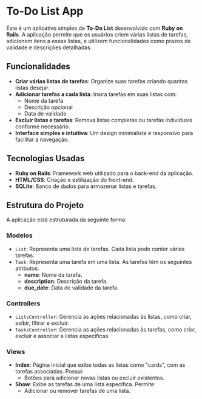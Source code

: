 # To-Do List App

Este é um aplicativo simples de **To-Do List** desenvolvido com **Ruby on Rails**. A aplicação permite que os usuários criem várias listas de tarefas, adicionem itens a essas listas, e utilizem funcionalidades como prazos de validade e descrições detalhadas.

## Funcionalidades

- **Criar várias listas de tarefas**: Organize suas tarefas criando quantas listas desejar.
- **Adicionar tarefas a cada lista**: Insira tarefas em suas listas com:
  - Nome da tarefa
  - Descrição opcional
  - Data de validade
- **Excluir listas e tarefas**: Remova listas completas ou tarefas individuais conforme necessário.
- **Interface simples e intuitiva**: Um design minimalista e responsivo para facilitar a navegação.

## Tecnologias Usadas

- **Ruby on Rails**: Framework web utilizado para o back-end da aplicação.
- **HTML/CSS**: Criação e estilização do front-end.
- **SQLite**: Banco de dados para armazenar listas e tarefas.

## Estrutura do Projeto

A aplicação está estruturada da seguinte forma:

### **Modelos**
- `List`: Representa uma lista de tarefas. Cada lista pode conter várias tarefas.
- `Task`: Representa uma tarefa em uma lista. As tarefas têm os seguintes atributos:
  - **name**: Nome da tarefa.
  - **description**: Descrição da tarefa.
  - **due_date**: Data de validade da tarefa.

### **Controllers**
- `ListsController`: Gerencia as ações relacionadas às listas, como criar, exibir, filtrar e excluir.
- `TasksController`: Gerencia as ações relacionadas às tarefas, como criar, excluir e associar a listas específicas.

### **Views**
- **Index**: Página inicial que exibe todas as listas como "cards", com as tarefas associadas. Possui:
  - Botões para adicionar novas listas ou excluir existentes.
- **Show**: Exibe as tarefas de uma lista específica. Permite:
  - Adicionar ou remover tarefas de uma lista.
